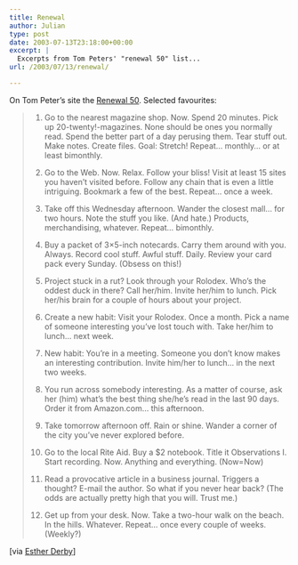 ```yaml
---
title: Renewal
author: Julian
type: post
date: 2003-07-13T23:18:00+00:00
excerpt: |
  Excerpts from Tom Peters' "renewal 50" list...
url: /2003/07/13/renewal/

---
```

On Tom Peter&#8217;s site the [Renewal 50][1]. Selected favourites:

> 1. Go to the nearest magazine shop. Now. Spend 20 minutes. Pick up 20-twenty!-magazines. None should be ones you normally read. Spend the better part of a day perusing them. Tear stuff out. Make notes. Create files. Goal: Stretch! Repeat&#8230; monthly&#8230; or at least bimonthly.
> 
> 2. Go to the Web. Now. Relax. Follow your bliss! Visit at least 15 sites you haven&#8217;t visited before. Follow any chain that is even a little intriguing. Bookmark a few of the best. Repeat&#8230; once a week.
> 
> 3. Take off this Wednesday afternoon. Wander the closest mall&#8230; for two hours. Note the stuff you like. (And hate.) Products, merchandising, whatever. Repeat&#8230; bimonthly.
> 
> 4. Buy a packet of 3&#215;5-inch notecards. Carry them around with you. Always. Record cool stuff. Awful stuff. Daily. Review your card pack every Sunday. (Obsess on this!)
> 
> 6. Project stuck in a rut? Look through your Rolodex. Who&#8217;s the oddest duck in there? Call her/him. Invite her/him to lunch. Pick her/his brain for a couple of hours about your project.
> 
> 7. Create a new habit: Visit your Rolodex. Once a month. Pick a name of someone interesting you&#8217;ve lost touch with. Take her/him to lunch&#8230; next week.
> 
> 8. New habit: You&#8217;re in a meeting. Someone you don&#8217;t know makes an interesting contribution. Invite him/her to lunch&#8230; in the next two weeks.
> 
> 9. You run across somebody interesting. As a matter of course, ask her (him) what&#8217;s the best thing she/he&#8217;s read in the last 90 days. Order it from Amazon.com&#8230; this afternoon.
> 
> 10. Take tomorrow afternoon off. Rain or shine. Wander a corner of the city you&#8217;ve never explored before.
> 
> 11. Go to the local Rite Aid. Buy a $2 notebook. Title it Observations I. Start recording. Now. Anything and everything. (Now=Now)
> 
> 15. Read a provocative article in a business journal. Triggers a thought? E-mail the author. So what if you never hear back? (The odds are actually pretty high that you will. Trust me.)
> 
> 37. Get up from your desk. Now. Take a two-hour walk on the beach. In the hills. Whatever. Repeat&#8230; once every couple of weeks. (Weekly?) 

[via [Esther Derby][2]]

 [1]: https://www.tompeters.com/toms_world/brand_you.asp#renew
 [2]: https://www.estherderby.com/weblog/blogger.html
